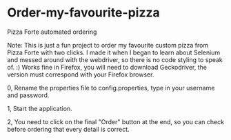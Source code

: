 # Order-my-favourite-pizza
Pizza Forte automated ordering

Note: This is just a fun project to order my favourite custom pizza from Pizza Forte with two clicks.
I made it when I began to learn about Selenium and messed around with the webdriver, so there is no code styling to speak of. :)
Works fine in Firefox, you will need to download Geckodriver, the version must correspond with your Firefox browser.


0, Rename the properties file to config.properties, type in your username and password.

1, Start the application.

2, You need to click on the final "Order" button at the end, so you can check before ordering that every detail is correct.
